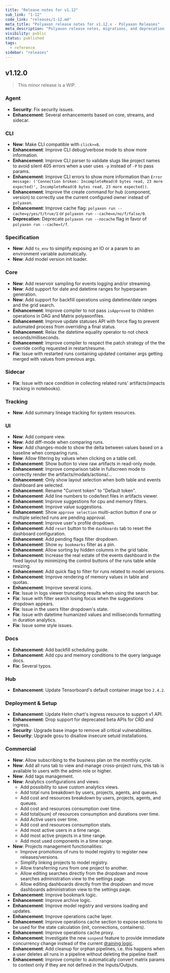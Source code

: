 ```yaml
---
title: "Release notes for v1.12"
sub_link: "1-12"
code_link: "releases/1-12.md"
meta_title: "Polyaxon release notes for v1.12.x - Polyaxon Releases"
meta_description: "Polyaxon release notes, migrations, and deprecation notes for v1.12.x."
visibility: public
status: published
tags:
  - reference
sidebar: "releases"
---
```


## v1.12.0

> This minor release is a WIP.

### Agent

 * **Security**: Fix security issues.
 * **Enhancement**: Several enhancements based on core, streams, and sidecar.

### CLI

 * **New**: Make CLI compatible with `click>=8`.
 * **Enhancement**: Improve CLI debug/verbose mode to show more information.
 * **Enhancement**: Improve CLI parser to validate slugs like project names to avoid silent 405 errors when a user uses `-p` instead of `-P` to pass params.
 * **Enhancement**: Improve CLI errors to show more information than `Error message: ('Connection broken: IncompleteRead(0 bytes read, 23 more expected)', IncompleteRead(0 bytes read, 23 more expected))`.
 * **Enhancement**: Improve the create command for hub (component, version) to correctly use the current configured owner instead of `polyaxon`.
 * **Enhancement**: Improve cache flag: `polyaxon run --cache=y/yes/t/true/1` or `polyaxon run --cache=n/no/f/false/0`.
 * **Deprecation**: Deprecate `polyaxon run --nocache` flag in favor of `polyaxon run --cache=t/f`.

### Specification

 * **New**: Add `to_env` to simplify exposing an IO or a param to an environment variable automatically.
 * **New**: Add model version init loader.

### Core

 * **New**: Add reservoir sampling for events logging and/or streaming.
 * **New**: Add support for date and datetime ranges for hyperparam generation.
 * **New**: Add support for backfill operations using datetime/date ranges and the grid search.
 * **Enhancement**: Improve compiler to not pass `isApproved` to children operations in DAG and Matrix polyaxonfiles.
 * **Enhancement**: Improve update statuses API with force flag to prevent automated process from overriding a final status.
 * **Enhancement**: Relax the datetime equality operator to not check seconds/milliseconds.
 * **Enhancement**: Improve compiler to respect the patch strategy of the the override config requested in restart/resume.
 * **Fix**: Issue with restarted runs containing updated container args getting merged with values from previous args.

### Sidecar

 * **Fix**: Issue with race condition in collecting related runs' artifacts(impacts tracking in notebooks).

### Tracking

 * **New**: Add summary lineage tracking for system resources. 

### UI

 * **New**: Add compare view.
 * **New**: Add diff-mode when comparing runs.
 * **New**: Add changes-mode to show the delta between values based on a baseline when comparing runs.
 * **New**: Allow filtering by values when clicking on a table cell.
 * **Enhancement**: Show button to view raw artifacts in read-only mode.
 * **Enhancement**: Improve comparison table in fullscreen mode to correctly render the artifacts/modals/actions/...
 * **Enhancement**: Only show layout selection when both table and events dashboard are selected.
 * **Enhancement**: Rename "Current token" to "Default token".
 * **Enhancement**: Add line numbers to code/text files in artifacts viewer.
 * **Enhancement**: Improve suggestions for cpu and memory filters.
 * **Enhancement**: Improve value suggestions.
 * **Enhancement**: Show `approve selection` multi-action button if one or multiple selected runs are pending approval.
 * **Enhancement**: Improve user's profile dropdown.
 * **Enhancement**: Add `reset` button to the `dashboards` tab to reset the dashboard configuration.
 * **Enhancement**: Add pending flags filter dropdown.
 * **Enhancement**: Show `my bookmarks` filter as a pin.
 * **Enhancement**: Allow sorting by hidden columns in the grid table.
 * **Enhancement**: Increase the real estate of the events dashboard in the fixed layout by minimizing the control buttons of the runs table while resizing.
 * **Enhancement**: Add quick flag to filter for runs related to model versions.
 * **Enhancement**: Improve rendering of memory values in table and quotas.
 * **Enhancement**: Improve several icons.
 * **Fix**: Issue in logs viewer truncating results when using the search bar.
 * **Fix**: Issue with filter search losing focus when the suggestions dropdown appears.
 * **Fix**: Issue in the users filter dropdown's state.
 * **Fix**: Issue with datetime humanized values and milliseconds formatting in duration analytics.
 * **Fix**: Issue some style issues.

### Docs

 * **Enhancement**: Add backfill scheduling guide.
 * **Enhancement**: Add cpu and memory conditions to the query language docs.
 * **Fix**: Several typos.

### Hub

 * **Enhancement**: Update Tensorboard's default container image too `2.4.2`.

### Deployment & Setup

 * **Enhancement**: Update Helm chart's ingress resource to support v1 API.
 * **Enhancement**: Drop support for deprecated beta APIs for CRD and ingress. 
 * **Security**: Upgrade base image to remove all critical vulnerabilities.
 * **Security**: Upgrade gosu to disallow insecure setuid installations.

### Commercial

 * **New**: Allow subscribing to the business plan on the monthly cycle.
 * **New**: Add all runs tab to view and manage cross-project runs, this tab is available to users with the admin role or higher.
 * **New**: Add tags management.
 * **New**: Analytics configurations and views:
   * Add possibility to save custom analytics views.
   * Add total runs breakdown by users, projects, agents, and queues.
   * Add cost and resources breakdown by users, projects, agents, and queues.
   * Add cost and resources consumption over time.
   * Add total(sum) of resources consumption and durations over time.
   * Add Active users over time.
   * Add cost and resources consumption stats.
   * Add most active users in a time range.
   * Add most active projects in a time range.
   * Add most used components in a time range.
 * **New**: Projects management functionalities:
   * Improve promotions of runs to model registry to register new releases/versions.
   * Simplify linking projects to model registry.
   * Allow transferring runs from one project to another.
   * Allow editing searches directly from the dropdown and move searches administration view to the settings page.
   * Allow editing dashboards directly from the dropdown and move dashboards administration view to the settings page.
 * **Enhancement**: Improve bookmark logic.
 * **Enhancement**: Improve archive logic.
 * **Enhancement**: Improve model registry and versions loading and updates.
 * **Enhancement**: Improve operations cache layer.
 * **Enhancement**: Improve operations cache section to expose sections to be used for the state calculation (init, connections, containers).
 * **Enhancement**: Improve operations cache proxy.
 * **Enhancement**: Investigate the new `suspend` feature to provide immediate concurrency change instead of the current [draining logic](/faq/How-does-changing-concurrency-work/).
 * **Enhancement**: Add cleanup for orphan pipelines, i.e. this happens when a user deletes all runs in a pipeline without deleting the pipeline itself.
 * **Enhancement**: Improve compiler to automatically convert matrix params to context only if they are not defined in the Inputs/Outputs.

